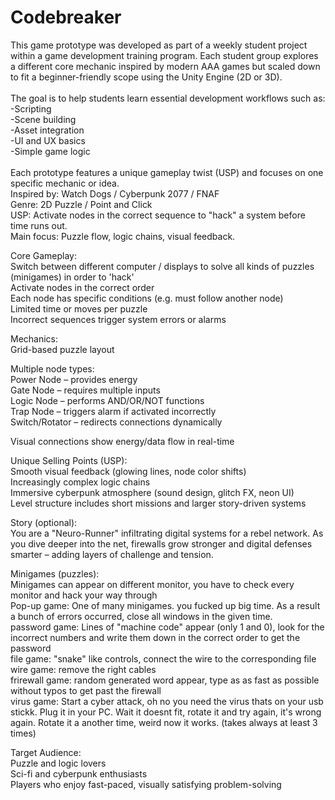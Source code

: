 # Codebreaker<br/>
This game prototype was developed as part of a weekly student project within a game development training program. Each student group explores a different core mechanic inspired by modern AAA games but scaled down to fit a beginner-friendly scope using the Unity Engine (2D or 3D).<br/>
<br/>
The goal is to help students learn essential development workflows such as:<br/>
  -Scripting<br/>
  -Scene building<br/>
  -Asset integration<br/>
  -UI and UX basics<br/>
  -Simple game logic<br/>
<br/>
Each prototype features a unique gameplay twist (USP) and focuses on one specific mechanic or idea.<br/>
Inspired by: Watch Dogs / Cyberpunk 2077 / FNAF<br/>
Genre: 2D Puzzle / Point and Click<br/>
USP: Activate nodes in the correct sequence to "hack" a system before time runs out.<br/>
Main focus: Puzzle flow, logic chains, visual feedback.<br/>

Core Gameplay:<br/>
Switch between different computer / displays to solve all kinds of puzzles (minigames) in order to 'hack'<br/>
Activate nodes in the correct order<br/>
Each node has specific conditions (e.g. must follow another node)<br/>
Limited time or moves per puzzle<br/>
Incorrect sequences trigger system errors or alarms<br/>

Mechanics:<br/>
Grid-based puzzle layout<br/>

Multiple node types:<br/> 
 Power Node – provides energy<br/> 
 Gate Node – requires multiple inputs<br/> 
 Logic Node – performs AND/OR/NOT functions<br/> 
 Trap Node – triggers alarm if activated incorrectly<br/> 
 Switch/Rotator – redirects connections dynamically<br/>

Visual connections show energy/data flow in real-time<br/>


Unique Selling Points (USP):<br/>
Smooth visual feedback (glowing lines, node color shifts)<br/>
Increasingly complex logic chains<br/>
Immersive cyberpunk atmosphere (sound design, glitch FX, neon UI)<br/>
Level structure includes short missions and larger story-driven systems<br/>


Story (optional):<br/> 
You are a "Neuro-Runner" infiltrating digital systems for a rebel network. As you dive deeper into the net, firewalls grow stronger and digital defenses smarter – adding layers of challenge and tension.<br/>

Minigames (puzzles):<br/>
Minigames can appear on different monitor, you have to check every monitor and hack your way through<br/>
Pop-up game: One of many minigames. you fucked up big time. As a result a bunch of errors occurred, close all windows in the given time.<br/>
password game: Lines of "machine code" appear (only 1 and 0), look for the incorrect numbers and write them down in the correct order to get the password<br/>
file game: "snake" like controls, connect the wire to the corresponding file</br>
wire game: remove the right cables<br/>
frirewall game: random generated word appear, type as as fast as possible without typos to get past the firewall</br> 
virus game: Start a cyber attack, oh no you need the virus thats on your usb stickk. Plug it in your PC. Wait it doesnt fit, rotate it and try again, it's wrong again. Rotate it a another time, weird now it works. (takes always at least 3 times)<br/>

Target Audience:<br/>
Puzzle and logic lovers<br/>
Sci-fi and cyberpunk enthusiasts<br/>
Players who enjoy fast-paced, visually satisfying problem-solving<br/>
